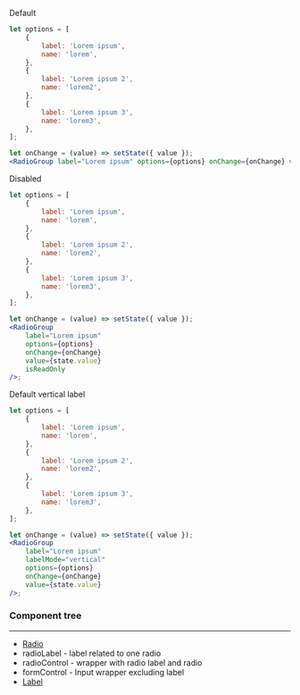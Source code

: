Default

```jsx
let options = [
    {
        label: 'Lorem ipsum',
        name: 'lorem',
    },
    {
        label: 'Lorem ipsum 2',
        name: 'lorem2',
    },
    {
        label: 'Lorem ipsum 3',
        name: 'lorem3',
    },
];

let onChange = (value) => setState({ value });
<RadioGroup label="Lorem ipsum" options={options} onChange={onChange} value={state.value} />;
```

Disabled

```jsx
let options = [
    {
        label: 'Lorem ipsum',
        name: 'lorem',
    },
    {
        label: 'Lorem ipsum 2',
        name: 'lorem2',
    },
    {
        label: 'Lorem ipsum 3',
        name: 'lorem3',
    },
];

let onChange = (value) => setState({ value });
<RadioGroup
    label="Lorem ipsum"
    options={options}
    onChange={onChange}
    value={state.value}
    isReadOnly
/>;
```

Default vertical label

```jsx
let options = [
    {
        label: 'Lorem ipsum',
        name: 'lorem',
    },
    {
        label: 'Lorem ipsum 2',
        name: 'lorem2',
    },
    {
        label: 'Lorem ipsum 3',
        name: 'lorem3',
    },
];

let onChange = (value) => setState({ value });
<RadioGroup
    label="Lorem ipsum"
    labelMode="vertical"
    options={options}
    onChange={onChange}
    value={state.value}
/>;
```

### Component tree

---

-   [Radio](#/Forms?id=radio)
-   radioLabel - label related to one radio
-   radioControl - wrapper with radio label and radio
-   formControl - Input wrapper excluding label
-   [Label](#/Forms?id=label)
